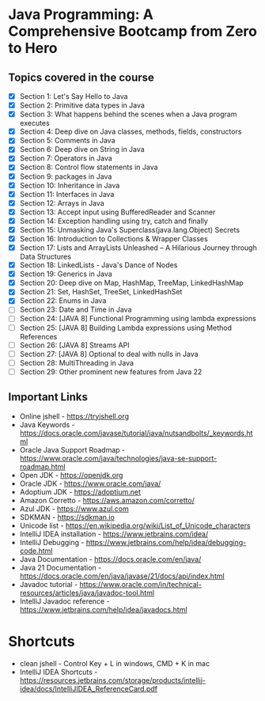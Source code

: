 # Java Programming: A Comprehensive Bootcamp from Zero to Hero

## Topics covered in the course
- [x] Section 1: Let's Say Hello to Java
- [x] Section 2: Primitive data types in Java
- [x] Section 3: What happens behind the scenes when a Java program executes
- [x] Section 4: Deep dive on Java classes, methods, fields, constructors
- [x] Section 5: Comments in Java
- [x] Section 6: Deep dive on String in Java
- [x] Section 7: Operators in Java
- [x] Section 8: Control flow statements in Java
- [x] Section 9: packages in Java
- [x] Section 10: Inheritance in Java
- [x] Section 11: Interfaces in Java
- [x] Section 12: Arrays in Java
- [x] Section 13: Accept input using BufferedReader and Scanner
- [x] Section 14: Exception handling using try, catch and finally
- [x] Section 15: Unmasking Java's Superclass(java.lang.Object) Secrets
- [x] Section 16: Introduction to Collections & Wrapper Classes
- [x] Section 17: Lists and ArrayLists Unleashed – A Hilarious Journey through Data Structures
- [x] Section 18: LinkedLists - Java's Dance of Nodes
- [x] Section 19: Generics in Java
- [x] Section 20: Deep dive on Map, HashMap, TreeMap, LinkedHashMap
- [x] Section 21: Set, HashSet, TreeSet, LinkedHashSet
- [x] Section 22: Enums in Java
- [ ] Section 23: Date and Time in Java
- [ ] Section 24: [JAVA 8] Functional Programming using lambda expressions
- [ ] Section 25: [JAVA 8] Building Lambda expressions using Method References
- [ ] Section 26: [JAVA 8] Streams API
- [ ] Section 27: [JAVA 8] Optional to deal with nulls in Java
- [ ] Section 28: MultiThreading in Java
- [ ] Section 29: Other prominent new features from Java 22
  
## Important Links
- Online jshell - https://tryjshell.org
- Java Keywords - https://docs.oracle.com/javase/tutorial/java/nutsandbolts/_keywords.html
- Oracle Java Support Roadmap - https://www.oracle.com/java/technologies/java-se-support-roadmap.html
- Open JDK - https://openjdk.org
- Oracle JDK - https://www.oracle.com/java/
- Adoptium JDK - https://adoptium.net
- Amazon Corretto - https://aws.amazon.com/corretto/
- Azul JDK - https://www.azul.com
- SDKMAN - https://sdkman.io
- Unicode list - https://en.wikipedia.org/wiki/List_of_Unicode_characters
- IntelliJ IDEA installation - https://www.jetbrains.com/idea/
- IntelliJ Debugging - https://www.jetbrains.com/help/idea/debugging-code.html
- Java Documentation - https://docs.oracle.com/en/java/
- Java 21 Documentation - https://docs.oracle.com/en/java/javase/21/docs/api/index.html
- Javadoc tutorial - https://www.oracle.com/in/technical-resources/articles/java/javadoc-tool.html
- IntelliJ Javadoc reference - https://www.jetbrains.com/help/idea/javadocs.html

# Shortcuts
- clean jshell - Control Key + L in windows, CMD + K in mac
- IntelliJ IDEA Shortcuts - https://resources.jetbrains.com/storage/products/intellij-idea/docs/IntelliJIDEA_ReferenceCard.pdf
